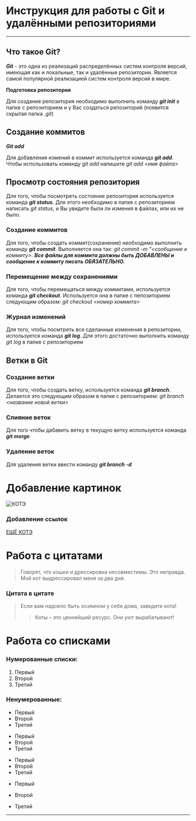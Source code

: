 # Инструкция для работы с Git и удалёнными репозиториями
---
## Что такое Git?
***Git*** - это одна из реализаций распределённых систем контроля версий, имеющая как и локальные, так и удалённые репозитории. Является самой популярной реализацией систем контроля версий в мире.

**Подготовка репозитория**

Для создание репозитория необходимо выполнить команду ***git init***  в папке с репозиторием и у Вас создаться репозиторий (появится скрытая папка *.git*)

## Создание коммитов

***Git add***

Для добавления измений в коммит используется команда ***git add***. Чтобы использовать команду *git add* напишите *git add <имя файла>*

## Просмотр состояния репозитория 

Для того, чтобы посмотреть состояние репозитория используется команда ***git status***. Для этого необходимо в папке с репозиторием написать *git status*, и Вы увидите были ли измения в файлах, или их не было.

### Создание коммитов ###
Для того, чтобы создать коммит(сохранение) необходимо выполнить команду ***git commit***. Выполняется она так: *git commit -m "<сообщение к коммиту>*. ***Все файлы для коммита должны быть ДОБАВЛЕНЫ и сообщение к коммиту писать ОБЯЗАТЕЛЬНО.***

### Перемещение между сохранениями ###

Для того, чтобы перемещаться между коммитами, используется команда ***git checkout***. Используется она в папке с пепозиторием следующим образом: *git checkout <номер коммита>*

### Журнал изменений ###
Для того, чтобы посмтреть все сделанные изменения в репозитории, используется команда ***git log***. Для этого достаточно выполнить команду *git log* в папке с репозиторием

## Ветки в Git ##

### Создание  ветки ###

Для того,  чтобы создать ветку, используется команда ***git branch***. Делается это следующим образом в папке с репозиторием: *git branch <название новой ветки>*

### Слияние веток ###

Для того чтобы дабавить ветку в текущую ветку используется команда ***git merge <name branch>***

### Удаление веток ###

Для удаления ветки ввести команду ***git branch -d <name branch>***

# Добавление картинок

![КОТЭ](https://add-groups.com/uploads/mini/short/35/32090_original.jpg)

### Добавление ссылок

[ЕЩЁ КОТЭ](https://vjoy.cc/wp-content/uploads/2020/10/c3c9a94s-960.jpg)

# Работа с цитатами

>Говорят, что кошки и дрессировка несовместимы. Это неправда. Мой кот выдрессировал меня за два дня.

### Цитата в цитате

>Если вам надоело быть хозяином у себя дома, заведите кота!
>>Коты – это ценнейший ресурс. Они уют вырабатывают!

# Работа со списками

### Нумерованные списки:

1. Первый
2. Второй
3. Третий

### Ненумерованные:

* Первый
* Второй
* Третий

+ Первый
+ Второй
+ Третий

- Первый
- Второй
- Третий

* Первый
+ Второй
- Третий

---